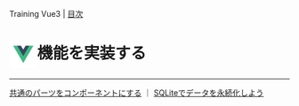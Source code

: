 Training Vue3 | [目次](TOC.md)
# <img src="./img/logo_vue.svg" width="50" height="50" style="vertical-align:middle;">機能を実装する



***
[共通のパーツをコンポーネントにする](components.md) ｜ [SQLiteでデータを永続化しよう](sqlite.md)